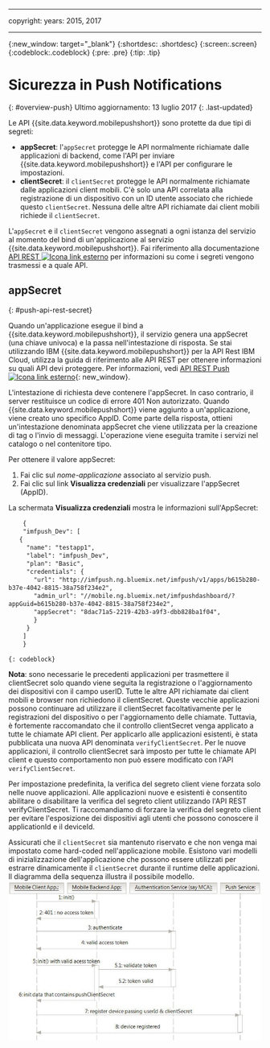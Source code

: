 ----

copyright:
 years: 2015, 2017

---

{:new_window: target="_blank"}
{:shortdesc: .shortdesc}
{:screen:.screen}
{:codeblock:.codeblock}
{:pre: .pre}
{:tip: .tip}

# Sicurezza in Push Notifications 
{: #overview-push}
Ultimo aggiornamento: 13 luglio 2017
{: .last-updated}


Le API {{site.data.keyword.mobilepushshort}} sono protette da due tipi di segreti:

- **appSecret**: l'`appSecret` protegge le API normalmente richiamate dalle applicazioni di backend, come l'API per inviare {{site.data.keyword.mobilepushshort}} e l'API per configurare le impostazioni.
- **clientSecret**:  il `clientSecret` protegge le API normalmente richiamate dalle applicazioni client mobili. C'è solo una API correlata alla registrazione di un dispositivo con un ID utente associato che richiede questo `clientSecret`. Nessuna delle altre API richiamate dai client mobili richiede il `clientSecret`. 

L'`appSecret` e il `clientSecret` vengono assegnati a ogni istanza del servizio al momento del bind di un'applicazione al servizio {{site.data.keyword.mobilepushshort}}. Fai riferimento alla documentazione [API REST ![Icona link esterno](../../icons/launch-glyph.svg "Icona link esterno")](https://imfpush.{DomainName}/imfpush/) per informazioni su come i segreti vengono trasmessi e a quale API.

## appSecret 
{: #push-api-rest-secret}

Quando un'applicazione esegue il bind a {{site.data.keyword.mobilepushshort}}, il servizio genera una appSecret (una chiave univoca) e la passa nell'intestazione di risposta. Se stai utilizzando IBM {{site.data.keyword.mobilepushshort}} per la API Rest IBM Cloud, utilizza la guida di riferimento alle API REST per ottenere informazioni su quali API devi proteggere. Per informazioni, vedi [API REST Push ![Icona link esterno](../../icons/launch-glyph.svg "Icona link esterno")](https://imfpush.{DomainName}/imfpush/){: new_window}.

L'intestazione di richiesta deve contenere l'appSecret. In caso contrario, il server restituisce un codice di errore
                401 Non autorizzato. Quando {{site.data.keyword.mobilepushshort}} viene aggiunto a un'applicazione, viene creato uno specifico AppID. Come parte della risposta, ottieni un'intestazione denominata appSecret che viene utilizzata per la creazione di tag o l'invio di messaggi. L'operazione viene eseguita tramite i servizi nel catalogo o
                nel contenitore tipo.

Per ottenere il valore appSecret:

1. Fai clic sul *nome-applicazione* associato al servizio push.
2. Fai clic sul link **Visualizza credenziali** per visualizzare
                        l'appSecret (AppID).

La schermata **Visualizza credenziali** mostra le informazioni sull'AppSecret:
```
	{
    "imfpush_Dev": [
   {
     "name": "testapp1",
     "label": "imfpush_Dev",
     "plan": "Basic",
     "credentials": {
       "url": "http://imfpush.ng.bluemix.net/imfpush/v1/apps/b615b280-b37e-4042-8815-38a758f234e2",
       "admin_url": "//mobile.ng.bluemix.net/imfpushdashboard/?appGuid=b615b280-b37e-4042-8815-38a758f234e2",
       "appSecret": "8dac71a5-2219-42b3-a9f3-dbb828ba1f04",
       }
     }
    ]
    }
```
	{: codeblock} 


**Nota**: sono necessarie le precedenti applicazioni per trasmettere il clientSecret solo quando viene seguita la registrazione o l'aggiornamento dei dispositivi con il campo userID. Tutte le altre API richiamate dai client mobili e browser non richiedono il clientSecret. Queste vecchie applicazioni possono continuare ad utilizzare il clientSecret facoltativamente per le registrazioni del dispositivo o per l'aggiornamento delle chiamate. Tuttavia, è fortemente raccomandato che il controllo clientSecret venga applicato a tutte le chiamate API client. Per applicarlo alle applicazioni esistenti, è stata pubblicata una nuova API denominata `verifyClientSecret`.  Per le nuove applicazioni, il controllo clientSecret sarà imposto per tutte le chiamate API client e questo comportamento non può essere modificato con l'API `verifyClientSecret`.

Per impostazione predefinita, la verifica del segreto client viene forzata solo nelle nuove applicazioni. Alle applicazioni nuove e esistenti è consentito abilitare o disabilitare la verifica del segreto client utilizzando l'API REST verifyClientSecret. Ti raccomandiamo di forzare la verifica del segreto client per evitare l'esposizione dei dispositivi agli utenti che possono conoscere il applicationId e il deviceId.

Assicurati che il `clientSecret` sia mantenuto riservato e che non venga mai impostato come hard-coded nell'applicazione mobile. Esistono vari modelli di inizializzazione dell'applicazione che possono essere utilizzati per estrarre dinamicamente il `clientSecret` durante il runtime delle applicazioni. Il diagramma della sequenza illustra il possibile modello.
![Enable_Push](images/init_client_secret.jpg) 



